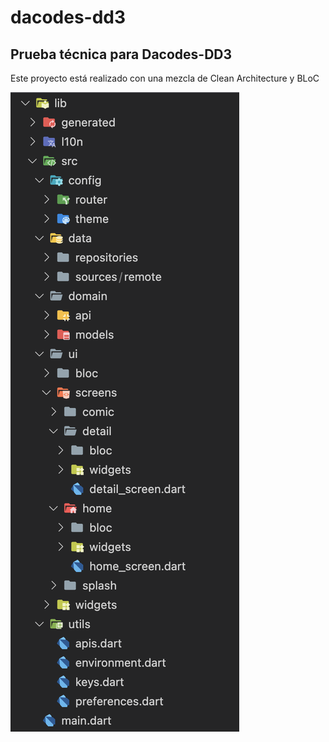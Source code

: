 # dacodes-dd3
## Prueba técnica para Dacodes-DD3

Este proyecto está realizado con una mezcla de Clean Architecture y BLoC

[![Architecture|10](/_screenshots/arch.png)](https://ejemplo.com)
